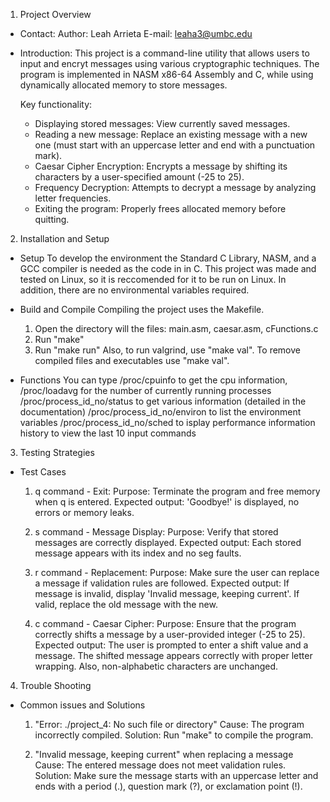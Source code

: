 1) Project Overview
- Contact:
    Author: Leah Arrieta
    E-mail: leaha3@umbc.edu

- Introduction:
    This project is a command-line utility that allows users to input and encryt messages
    using various cryptographic techniques. The program is implemented in NASM x86-64 Assembly and C, 
    while using dynamically allocated memory to store messages.
    
    Key functionality:
    - Displaying stored messages: View currently saved messages.
    - Reading a new message: Replace an existing message with a new one (must start with an 
    uppercase letter and end with a punctuation mark).
    - Caesar Cipher Encryption: Encrypts a message by shifting its characters by a user-specified 
    amount (-25 to 25).
    - Frequency Decryption: Attempts to decrypt a message by analyzing letter frequencies.
    - Exiting the program: Properly frees allocated memory before quitting.

2) Installation and Setup
- Setup
    To develop the environment the Standard C Library, NASM, and a GCC compiler is needed as the code in in C. 
    This project was made and tested on Linux, so it is reccomended for it to be run on Linux. In addition, 
    there are no environmental variables required. 

- Build and Compile
    Compiling the project uses the Makefile.
    1. Open the directory will the files: main.asm, caesar.asm, cFunctions.c 
    2. Run "make"
    3. Run "make run"
    Also, to run valgrind, use "make val". To remove compiled files and executables use "make val". 

- Functions
    You can type /proc/cpuinfo to get the cpu information,
    /proc/loadavg for the number of currently running processes
    /proc/process_id_no/status to get various information (detailed in the documentation)
    /proc/process_id_no/environ to list the environment variables
    /proc/process_id_no/sched to isplay performance information
    history to view the last 10 input commands

3) Testing Strategies
- Test Cases
    1. q command - Exit:
        Purpose: Terminate the program and free memory when q is entered.
        Expected output: 'Goodbye!' is displayed, no errors or memory leaks.

    2. s command - Message Display:
        Purpose: Verify that stored messages are correctly displayed.
        Expected output: Each stored message appears with its index and no seg faults.
    
    3. r command - Replacement:
        Purpose: Make sure the user can replace a message if  validation rules are followed.
        Expected output: If message is invalid, display 'Invalid message, keeping current'. If 
        valid, replace the old message with the new.

    4. c command - Caesar Cipher:
        Purpose: Ensure that the program correctly shifts a message by a user-provided integer (-25 to 25).
        Expected output: The user is prompted to enter a shift value and a message. The shifted message 
        appears correctly with proper letter wrapping. Also, non-alphabetic characters are unchanged.

4) Trouble Shooting
- Common issues and Solutions
    1. "Error: ./project_4: No such file or directory"
        Cause: The program incorrectly compiled.
        Solution: Run "make" to compile the program.
    
    2. "Invalid message, keeping current" when replacing a message
        Cause: The entered message does not meet validation rules.
        Solution: Make sure the message starts with an uppercase letter and ends with 
        a period (.), question mark (?), or exclamation point (!).